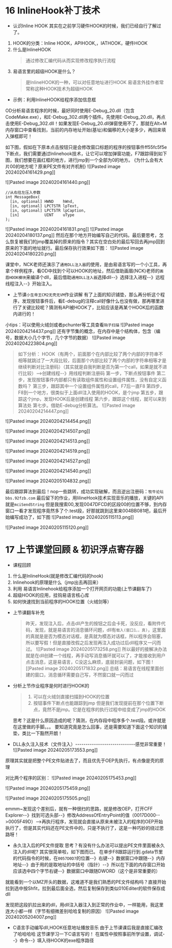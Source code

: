 # 16 InlineHook补丁技术
* 认识Inline HOOK
其实在之前学习硬件HOOK的时候，我们已经自行了解过了。
1. HOOK的分类：Inline HOOK，APIHOOK,，IATHOOK，硬件HOOK
2. 什么是InlineHOOK
	>通过修改汇编代码从而实现修改程序执行流程
3. 易语言里的超级HOOK是什么？
	>是InlineHOOK的一种，可以对任意地址进行HOOK
	>易语言外挂作者常常称这种HOOK技术为超级HOOK


* 示例：利用InlineHOOK给程序添加信息框

OD分析易语言程序的时候，最好同时使用E-Debug_20.dll（包含CodeMake.exe），和E-Debug_302.dll两个插件。先使用E-Debug_20.dll，再点击使用E-Debug_302.dll！如果发现E-Debug_20.dll弹窗使用不了，那就在Alt+M内存窗口中查看找到，当前的内存地址开始(基址)和偏移的大小是多少，再回来填入弹框即可！

如下图，假如在下原本点击按钮只是会修改窗口标题的程序的按钮事件ff55fc5f5e下断点，我们需要通过lnlinehook技术，让它可以增加弹窗功能，F7跟踪得到如下图，我们想要在画红框的地方，进行jmp到一个全部为0的地方。
{为什么会有大片00的地方呢？原来PE文件有对齐机制}
![[Pasted image 20240204161429.png]]

![[Pasted image 20240204161440.png]]
```
//从右往左压入参数
int MessageBox(
  [in, optional] HWND    hWnd,
  [in, optional] LPCTSTR lpText,
  [in, optional] LPCTSTR lpCaption,
  [in]           UINT    uType
);
```
![[Pasted image 20240204161831.png]]
![[Pasted image 20240204180137.png]]
然后在那个地方开始编写自己的代码。最后要思考，怎么恢复被我们的jmp覆盖掉的原来的指令？其实在空白处的最后写回去再jmp回到原来的下面的地址就行。最后保存执行效果如下图：
![[Pasted image 20240204180220.png]]

课堂中，NCK老师还演示了`通用DLL注入器`的使用，是由易语言写的一个小工具，再拿个样例程序，看OD中找到个可以HOOK的地址，然后借助画眉(NCK)老师的`画眉HOOK模块`来编译个dll，最后借助`通用DLL注入器`选择dll--》选择注入进程--》远程线程注入--》开始注入。

* 上节课`小生帝王CM2无壳无VM`作业讲解
有了上面的知识铺垫，那么再分析这个程序，发现按钮事件后，看E-debug的注释call好像什么也没有做，那再哪里进行了关键比较呢？猜测有API被HOOK了，比较应该是再某个HOOK后的函数内进行的！

小tips：可以使用火绒剑或者pchunter等工具查看`钩子扫描`
![[Pasted image 20240204214437.png]]
还有字节集的概念，在内存中是个结构体，包含（编号，数据大小几个字节，几个字节的数据）
![[Pasted image 20240204223804.png]]


>如下分析：
HOOK（有两个，前面那个在内部比较了两个内部的字符串不相等就跳过了一大段比较，后面那个内部比较了两个内部的字符串相等才是继续判断对比注册码）（其实就是自我判断是否为第一个call，如果是就不进行比较）-->创建线程--》用线程判断注册码
第一步，下断点按钮事件
第二步，发现按钮事件内部都只有读取组件属性和设置组件属性，没有自定义函数吗？
第三步，跟踪其中一个设置组件属性的call，F7后一直F8
第四步，F8到一个地方，很类似于上面dll注入使用的HOOK，是个jmp
第五步，跟踪这个jmp，发现HOOK后是创建线程
第六步，跟踪这个线程，就可以来到算法处
第七步。借助E-debug分析算法。
![[Pasted image 20240204214447.png]]

![[Pasted image 20240204214454.png]]

![[Pasted image 20240204214507.png]]

![[Pasted image 20240204214513.png]]

![[Pasted image 20240204214519.png]]

![[Pasted image 20240204214527.png]]

![[Pasted image 20240204214540.png]]

![[Pasted image 20240205104832.png]]

最后跟踪算法到最后！nop一些跳转，成功实现破解，而且逆出注册码：`牧牛论坛      bbs.92fzb.com`
最后留下的作业，用lilineHook技术实现音乐的播放，关键的API就是`mciSendString`
但是我搜索00,发现0047DFCD的区段00的位置不够，到内存窗口一看才发现程序竟然多了个.test段，好那就跳到这里来004BB081吧，最后开始编写成功了，如下图
![[Pasted image 20240205115113.png]]

![[Pasted image 20240205115120.png]]

# 17 上节课堂回顾 & 初识浮点寄存器
* 课程回顾
1. 什么是InlineHook(就是修改汇编代码的hook)
2. Inlinehook的原理是什么（jmp出去再回来）
3. 利用 易语言Inlinehook给程序添加一个打开网页的功能(上节课翻车了)
4. 超级HOOK的应用，挂钩易语言核心库
5. 如何快速找到当前程序的HOOK位置（火绒剑等）

* 上节课翻车补充
	>昨天，发现注入后，点击dll产生的按钮之后会卡死，没反应，看附件代码，发现，就是易语言的消息循环问题，dll有`载入(窗口1，，真)`，这里面的真就是是否为模态对话框，是真就为模态对话框，所以程序会阻塞，所以要写假！但是直接改假之后发现再注入成功过后dll程序又一闪而过。
	>![[Pasted image 20240205173258.png]]
	>所以最好的接解决办法就是在dll创建一个线程，再手动写消息循环就可以了，才能接收到用户点击消息，这是易语言，C没这么麻烦，底层封装问题，如下图
	>![[Pasted image 20240205171832.png]]
	>总结：易语言在线程里面创建的窗口，消息循环需要自己写，不然窗口就一闪而过





 
* 分析上节作业程序是何时进行HOOK的
	>1. 可以在火绒剑直接扫描到HOOK的位置
	>2. 按钮事件下断点也能跟踪到jmp
	>但是我们发现提前在那个位置下断点，竟然不是jmp。它是在程序的执行过程中给变成了jmp的HOOK
	
	思考？这是什么原因造成的呢？猜测，在内存段中程序多个.test段。或许就是在这里做的手脚。。。
	要知道究竟是怎么回事，还是需要知道下面这个知识的铺垫，类比一下豁然开朗！



* DLL永久注入技术（文件注入）-----------------------------感觉非常重要！
![[Pasted image 20240205173553.png]]

原理其实就是把整个PE文件贴进去了，而且优先于OEP先执行，有点像是壳的原理

对比两个程序的区别：
![[Pasted image 20240205175453.png]]

![[Pasted image 20240205175459.png]]

![[Pasted image 20240205175505.png]]

emmm~发现这个差别后，就有一种很扫的思路，就是修改OEP，打开CFF Explorer--》找到可选头部--》修改AddressOfEntryPoint的值（0017D000-->0005F49D）-->再执行程序，发现就会直接从原来未被注入的程序的OEP开始执行了，但是其实代码还在PE文件中的，只是不执行了，这是一种巧妙的绕过思路呀！

* 永久注入后的PE文件提取
思考？有没有什么办法可以提出PE文件里面被永久注入的dll呢?
其实很简单啦，如下图而已。
在单步F8跟踪运行到.gdata节里的代码指令的时候，在`0057D0D7`的位置--》右键--》数据窗口中跟随--》内存地址--》由于用的是取地址的中括号（指针）--》所以在下面的内存窗口开始应该选中四个字节右键--》数据窗口中跟随DWORD（这个是非常重要的）

就能看到一个以MZ开头的数据，这难道不是我们熟悉的PE文件结构吗？直接开始拉到选中按Shfit，拉到最后面全选，然后复制保存到类似010Editer的软件保存成dll

发现把这段扒拉出来的dll，用dll注入器注入到正常的作业中，一样能用，我这里连大小都一样（字节有细微差别哈哈复制的原因）
![[Pasted image 20240205204007.png]]

* C语言手动编写dll,HOOK任意地址播放音乐
由于上节课课后我是直接汇编改了哈哈哈哈
这节课学习一下C语言写的！
在属性中按照事前所学设置，调试--》命令--》填入待HOOK的exe程序路径